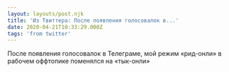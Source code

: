```yaml
---
layout: layouts/post.njk
title: 'Из Твиттера: После появления голосовалок в...'
date: 2020-04-21T10:33:29.000Z
tags: 'from twitter'
---
```



После появления голосовалок в Телеграме, мой режим «рид-онли» в рабочем оффтопике поменялся на «тык-онли»
